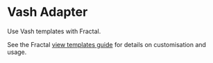 # Vash Adapter

Use Vash templates with Fractal.

See the Fractal [view templates guide](http://fractal.build/guide/core-concepts/views) for details on customisation and usage.